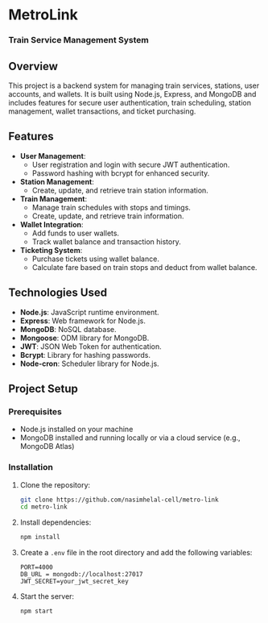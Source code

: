 # MetroLink

### Train Service Management System

## Overview

This project is a backend system for managing train services, stations, user accounts, and wallets. It is built using Node.js, Express, and MongoDB and includes features for secure user authentication, train scheduling, station management, wallet transactions, and ticket purchasing.

## Features

- **User Management**:
  - User registration and login with secure JWT authentication.
  - Password hashing with bcrypt for enhanced security.
- **Station Management**:
  - Create, update, and retrieve train station information.
- **Train Management**:
  - Manage train schedules with stops and timings.
  - Create, update, and retrieve train information.
- **Wallet Integration**:
  - Add funds to user wallets.
  - Track wallet balance and transaction history.
- **Ticketing System**:
  - Purchase tickets using wallet balance.
  - Calculate fare based on train stops and deduct from wallet balance.

## Technologies Used

- **Node.js**: JavaScript runtime environment.
- **Express**: Web framework for Node.js.
- **MongoDB**: NoSQL database.
- **Mongoose**: ODM library for MongoDB.
- **JWT**: JSON Web Token for authentication.
- **Bcrypt**: Library for hashing passwords.
- **Node-cron**: Scheduler library for Node.js.

## Project Setup

### Prerequisites

- Node.js installed on your machine
- MongoDB installed and running locally or via a cloud service (e.g., MongoDB Atlas)

### Installation

1. Clone the repository:

   ```bash
   git clone https://github.com/nasimhelal-cell/metro-link
   cd metro-link
   ```

2. Install dependencies:

   ```bash
   npm install
   ```

3. Create a `.env` file in the root directory and add the following variables:

   ```env
   PORT=4000
   DB_URL = mongodb://localhost:27017
   JWT_SECRET=your_jwt_secret_key
   ```

4. Start the server:
   ```bash
   npm start
   ```


